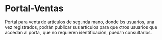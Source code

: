 # Portal-Ventas
Portal para venta de artículos de segunda mano, donde los usuarios, una vez registrados, podrán publicar sus artículos para que otros usuarios que accedan al portal, que no requieren identificación, puedan consultarlos.
